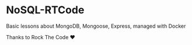 # NoSQL-RTCode
Basic lessons about MongoDB, Mongoose, Express, managed with Docker

Thanks to Rock The Code ❤️
